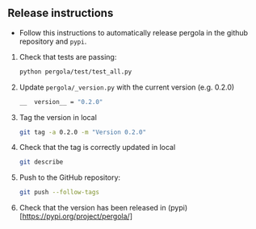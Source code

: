 ## Release instructions

* Follow this instructions to automatically release pergola in the github repository and ``pypi``.

1. Check that tests are passing:

    ```bash
    python pergola/test/test_all.py 
    ```

2. Update ``pergola/_version.py`` with the current version (e.g. 0.2.0)

    ```bash
    __  version__ = "0.2.0"
    ```

3. Tag the version in local

    ```bash
    git tag -a 0.2.0 -m "Version 0.2.0"
    ```

4. Check that the tag is correctly updated in local

    ```bash
    git describe
    ```

5. Push to the GitHub repository:

    ```bash
    git push --follow-tags
    ```

6. Check that the version has been released in (pypi)[https://pypi.org/project/pergola/]
